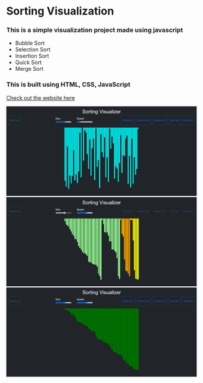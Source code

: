 # Sorting Visualization
### This is a simple visualization project made using javascript 
- Bubble Sort 
- Selection Sort
- Insertion Sort
- Quick Sort
- Merge Sort

### This is built using HTML, CSS, JavaScript <br/>

[Check out the website here](sorting-visualizer-pink-delta.vercel.app)

<img src="img/img1.png"> <br/>
<img src="img/img2.png"> <br/>
<img src="img/img3.png"> <br/>
